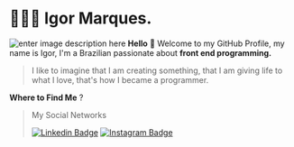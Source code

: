 # 👨🏻‍💻 Igor Marques.

![enter image description here](https://res.cloudinary.com/practicaldev/image/fetch/s--59psmm_e--/c_imagga_scale,f_auto,fl_progressive,h_420,q_auto,w_1000/https://dev-to-uploads.s3.amazonaws.com/i/62tymo1zomi4qdfjgrge.jpg)
**Hello** 🌾
Welcome to my GitHub Profile, my name is Igor, I'm a Brazilian passionate about **front end programming.**

>I like to imagine that I am creating something, that I am giving life to what I love, that's how I became a programmer.
>

**Where to Find Me** ?

> My Social Networks
> 
>  [![Linkedin
> Badge](https://img.shields.io/badge/-LinkedIn-3B23FA?style=flat-square&logo=Linkedin&logoColor=white&link=https://www.linkedin.com/in/igor-marques-47ba5b155/)](https://www.linkedin.com/in/igor-marques-47ba5b155/)
> [![Instagram
> Badge](https://img.shields.io/badge/-Instagram-3B23FA?style=flat-square&logo=Instagram&logoColor=white&link=https://www.instagram.com/igormarques_1973)](https://www.instagram.com/igormarques_1973)
